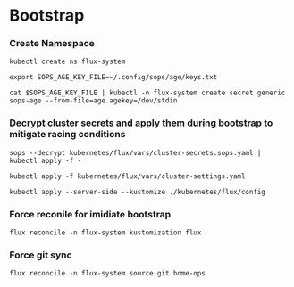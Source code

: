 # Bootstrap
### Create Namespace
```
kubectl create ns flux-system

export SOPS_AGE_KEY_FILE=~/.config/sops/age/keys.txt

cat $SOPS_AGE_KEY_FILE | kubectl -n flux-system create secret generic sops-age --from-file=age.agekey=/dev/stdin
```

### Decrypt cluster secrets and apply them during bootstrap to mitigate racing conditions

```
sops --decrypt kubernetes/flux/vars/cluster-secrets.sops.yaml | kubectl apply -f -

kubectl apply -f kubernetes/flux/vars/cluster-settings.yaml

kubectl apply --server-side --kustomize ./kubernetes/flux/config
```

### Force reconile for imidiate bootstrap
```
flux reconcile -n flux-system kustomization flux
```

### Force git sync
```
flux reconcile -n flux-system source git home-ops
```